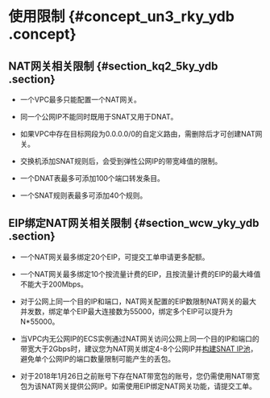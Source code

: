 # 使用限制 {#concept_un3_rky_ydb .concept}

## NAT网关相关限制 {#section_kq2_5ky_ydb .section}

-   一个VPC最多只能配置一个NAT网关。

-   同一个公网IP不能同时既用于SNAT又用于DNAT。

-   如果VPC中存在目标网段为0.0.0.0/0的自定义路由，需删除后才可创建NAT网关。

-   交换机添加SNAT规则后，会受到弹性公网IP的带宽峰值的限制。

-   一个DNAT表最多可添加100个端口转发条目。

-   一个SNAT规则表最多可添加40个规则。


## EIP绑定NAT网关相关限制 {#section_wcw_yky_ydb .section}

-   一个NAT网关最多绑定20个EIP，可提交工单申请更多配额。

-   一个NAT网关最多绑定10个按流量计费的EIP，且按流量计费的EIP的最大峰值不能大于200Mbps。

-   对于公网上同一个目的IP和端口，NAT网关配置的EIP数限制NAT网关的最大并发数，绑定单个EIP最大连接数为55000，绑定多个EIP可以提升为N\*55000。

-   当VPC内无公网IP的ECS实例通过NAT网关访问公网上同一个目的IP和端口的带宽大于2Gbps时，建议您为NAT网关绑定4-8个公网IP并[构建SNAT IP池](https://yq.aliyun.com/articles/533821)，避免单个公网IP的端口数量限制可能产生的丢包。

-   对于2018年1月26日之前账号下存在NAT带宽包的账号，您仍需使用NAT带宽包为该NAT网关提供公网IP。如需使用EIP绑定NAT网关功能，请提交工单。


